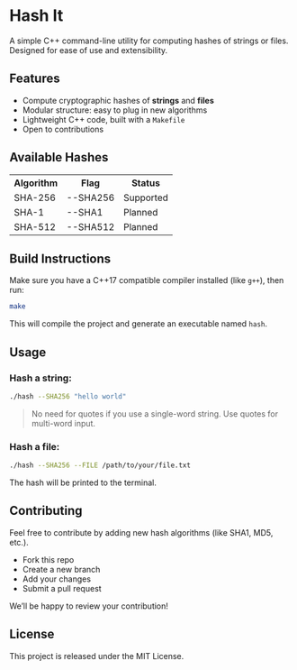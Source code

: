 # Hash It

A simple C++ command-line utility for computing hashes of strings or files. Designed for ease of use and extensibility.

## Features

- Compute cryptographic hashes of **strings** and **files**
- Modular structure: easy to plug in new algorithms
- Lightweight C++ code, built with a `Makefile`
- Open to contributions

## Available Hashes
<table>
  <tr>
    <th>Algorithm</th>
    <th>Flag</th>
    <th>Status</th>
  </tr>
  <tr>
    <td>SHA-256</td>
    <td>--SHA256</td>
    <td>Supported</td>
  </tr>
  <tr>
    <td>SHA-1</td>
    <td>--SHA1</td>
    <td>Planned</td>
  </tr>
  <tr>
    <td>SHA-512</td>
    <td>--SHA512</td>
    <td>Planned</td>
  </tr>
</table>

## Build Instructions

Make sure you have a C++17 compatible compiler installed (like `g++`), then run:

```bash
make
```

This will compile the project and generate an executable named `hash`.

## Usage

### Hash a string:

```bash
./hash --SHA256 "hello world"
```

> No need for quotes if you use a single-word string. Use quotes for multi-word input.

### Hash a file:

```bash
./hash --SHA256 --FILE /path/to/your/file.txt
```

The hash will be printed to the terminal.

## Contributing

Feel free to contribute by adding new hash algorithms (like SHA1, MD5, etc.).

- Fork this repo
- Create a new branch
- Add your changes
- Submit a pull request

We’ll be happy to review your contribution!

## License

This project is released under the MIT License.
